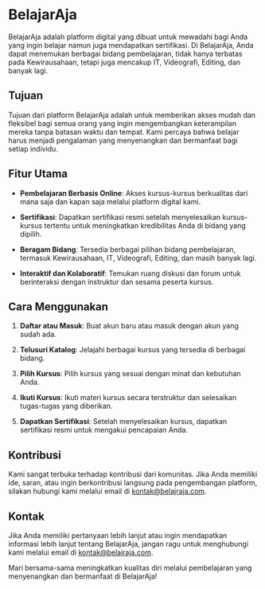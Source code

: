 # BelajarAja

BelajarAja adalah platform digital yang dibuat untuk mewadahi bagi Anda yang ingin belajar namun juga mendapatkan sertifikasi. Di BelajarAja, Anda dapat menemukan berbagai bidang pembelajaran, tidak hanya terbatas pada Kewirausahaan, tetapi juga mencakup IT, Videografi, Editing, dan banyak lagi.

## Tujuan

Tujuan dari platform BelajarAja adalah untuk memberikan akses mudah dan fleksibel bagi semua orang yang ingin mengembangkan keterampilan mereka tanpa batasan waktu dan tempat. Kami percaya bahwa belajar harus menjadi pengalaman yang menyenangkan dan bermanfaat bagi setiap individu.

## Fitur Utama

- **Pembelajaran Berbasis Online**: Akses kursus-kursus berkualitas dari mana saja dan kapan saja melalui platform digital kami.
  
- **Sertifikasi**: Dapatkan sertifikasi resmi setelah menyelesaikan kursus-kursus tertentu untuk meningkatkan kredibilitas Anda di bidang yang dipilih.
  
- **Beragam Bidang**: Tersedia berbagai pilihan bidang pembelajaran, termasuk Kewirausahaan, IT, Videografi, Editing, dan masih banyak lagi.

- **Interaktif dan Kolaboratif**: Temukan ruang diskusi dan forum untuk berinteraksi dengan instruktur dan sesama peserta kursus.

## Cara Menggunakan

1. **Daftar atau Masuk**: Buat akun baru atau masuk dengan akun yang sudah ada.
  
2. **Telusuri Katalog**: Jelajahi berbagai kursus yang tersedia di berbagai bidang.
  
3. **Pilih Kursus**: Pilih kursus yang sesuai dengan minat dan kebutuhan Anda.
  
4. **Ikuti Kursus**: Ikuti materi kursus secara terstruktur dan selesaikan tugas-tugas yang diberikan.
  
5. **Dapatkan Sertifikasi**: Setelah menyelesaikan kursus, dapatkan sertifikasi resmi untuk mengakui pencapaian Anda.

## Kontribusi

Kami sangat terbuka terhadap kontribusi dari komunitas. Jika Anda memiliki ide, saran, atau ingin berkontribusi langsung pada pengembangan platform, silakan hubungi kami melalui email di [kontak@belajraja.com](mailto:kontak@belajraja.com).

## Kontak

Jika Anda memiliki pertanyaan lebih lanjut atau ingin mendapatkan informasi lebih lanjut tentang BelajarAja, jangan ragu untuk menghubungi kami melalui email di [kontak@belajraja.com](mailto:kontak@belajraja.com).

Mari bersama-sama meningkatkan kualitas diri melalui pembelajaran yang menyenangkan dan bermanfaat di BelajarAja!
